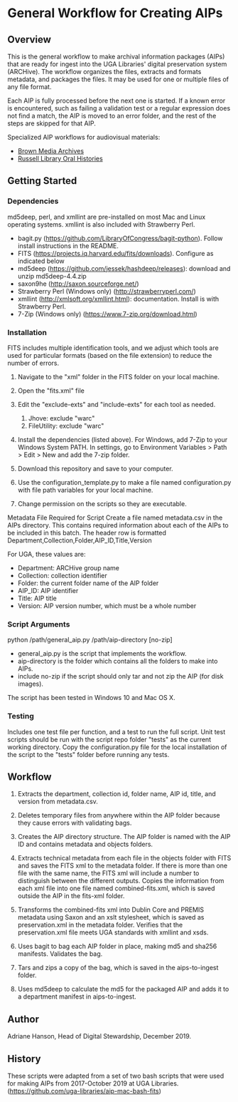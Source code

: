 # General Workflow for Creating AIPs

## Overview

This is the general workflow to make archival information packages (AIPs) that are ready for ingest into the UGA Libraries' digital preservation system (ARCHive). 
The workflow organizes the files, extracts and formats metadata, and packages the files. 
It may be used for one or multiple files of any file format. 

Each AIP is fully processed before the next one is started.
If a known error is encountered, such as failing a validation test or a regular expression does not find a match, 
the AIP is moved to an error folder, and the rest of the steps are skipped for that AIP. 

Specialized AIP workflows for audiovisual materials:
- [Brown Media Archives](https://github.com/uga-libraries/av-aip)
- [Russell Library Oral Histories](https://github.com/uga-libraries/av-aip_russell)

## Getting Started

### Dependencies

md5deep, perl, and xmllint are pre-installed on most Mac and Linux operating systems. xmllint is also included with Strawberry Perl.
* bagit.py (https://github.com/LibraryOfCongress/bagit-python). Follow install instructions in the README.
* FITS (https://projects.iq.harvard.edu/fits/downloads). Configure as indicated below
* md5deep (https://github.com/jessek/hashdeep/releases): download and unzip md5deep-4.4.zip
* saxon9he (http://saxon.sourceforge.net/)
* Strawberry Perl (Windows only) (http://strawberryperl.com/)
* xmllint (http://xmlsoft.org/xmllint.html): documentation. Install is with Strawberry Perl.
* 7-Zip (Windows only) (https://www.7-zip.org/download.html)

### Installation

FITS includes multiple identification tools, and we adjust which tools are used for particular formats (based on the file extension) to reduce the number of errors.
1. Navigate to the "xml" folder in the FITS folder on your local machine.
2. Open the "fits.xml" file
3. Edit the "exclude-exts" and "include-exts" for each tool as needed.
    1. Jhove: exclude "warc"
    2. FileUtility: exclude "warc"

1. Install the dependencies (listed above). For Windows, add 7-Zip to your Windows System PATH. In settings, go to Environment Variables > Path > Edit > New and add the 7-zip folder. 


2. Download this repository and save to your computer.
3. Use the configuration_template.py to make a file named configuration.py with file path variables for your local machine.
5. Change permission on the scripts so they are executable.

Metadata File Required for Script
Create a file named metadata.csv in the AIPs directory. This contains required information about each of the AIPs to be included in this batch.
The header row is formatted Department,Collection,Folder,AIP_ID,Title,Version

For UGA, these values are:
* Department: ARCHive group name
* Collection: collection identifier
* Folder: the current folder name of the AIP folder
* AIP_ID: AIP identifier
* Title: AIP title
* Version: AIP version number, which must be a whole number

### Script Arguments

python /path/general_aip.py /path/aip-directory [no-zip]
* general_aip.py is the script that implements the workflow.
* aip-directory is the folder which contains all the folders to make into AIPs.
* include no-zip if the script should only tar and not zip the AIP (for disk images).

The script has been tested in Windows 10 and Mac OS X.

### Testing

Includes one test file per function, and a test to run the full script.
Unit test scripts should be run with the script repo folder "tests" as the current working directory.
Copy the configuration.py file for the local installation of the script to the "tests" folder before running any tests.

## Workflow

1. Extracts the department, collection id, folder name, AIP id, title, and version from metadata.csv.


2. Deletes temporary files from anywhere within the AIP folder because they cause errors with validating bags.
3. Creates the AIP directory structure. The AIP folder is named with the AIP ID and contains metadata and objects folders.
4. Extracts technical metadata from each file in the objects folder with FITS and saves the FITS xml to the metadata folder. If there is more than one file with the same name, the FITS xml will include a number to distinguish between the different outputs. Copies the information from each xml file into one file named combined-fits.xml, which is saved outside the AIP in the fits-xml folder.
5. Transforms the combined-fits xml into Dublin Core and PREMIS metadata using Saxon and an xslt stylesheet, which is saved as preservation.xml in the metadata folder. Verifies that the preservation.xml file meets UGA standards with xmllint and xsds.
6. Uses bagit to bag each AIP folder in place, making md5 and sha256 manifests. Validates the bag.
7. Tars and zips a copy of the bag, which is saved in the aips-to-ingest folder.
8. Uses md5deep to calculate the md5 for the packaged AIP and adds it to a department manifest in aips-to-ingest.

## Author

Adriane Hanson, Head of Digital Stewardship, December 2019.

## History

These scripts were adapted from a set of two bash scripts that were used for making AIPs from 2017-October 2019 at UGA Libraries. (https://github.com/uga-libraries/aip-mac-bash-fits)

